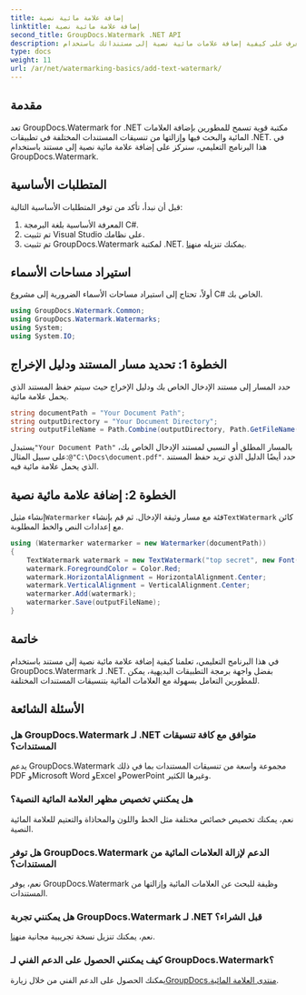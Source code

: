 ```yaml
---
title: إضافة علامة مائية نصية
linktitle: إضافة علامة مائية نصية
second_title: GroupDocs.Watermark .NET API
description: تعرف على كيفية إضافة علامات مائية نصية إلى مستنداتك باستخدام Groupdocs للعلامة المائية لـ .NET من خلال هذا الدليل المفصل خطوة بخطوة.
type: docs
weight: 11
url: /ar/net/watermarking-basics/add-text-watermark/
---
```

## مقدمة
تعد GroupDocs.Watermark for .NET مكتبة قوية تسمح للمطورين بإضافة العلامات المائية والبحث فيها وإزالتها من تنسيقات المستندات المختلفة في تطبيقات .NET. في هذا البرنامج التعليمي، سنركز على إضافة علامة مائية نصية إلى مستند باستخدام GroupDocs.Watermark.
## المتطلبات الأساسية
قبل أن نبدأ، تأكد من توفر المتطلبات الأساسية التالية:
1. المعرفة الأساسية بلغة البرمجة C#.
2. تم تثبيت Visual Studio على نظامك.
3.  تم تثبيت GroupDocs.Watermark لمكتبة .NET. يمكنك تنزيله من[هنا](https://releases.groupdocs.com/Watermark/net/).

## استيراد مساحات الأسماء
أولاً، تحتاج إلى استيراد مساحات الأسماء الضرورية إلى مشروع C# الخاص بك.
```csharp
using GroupDocs.Watermark.Common;
using GroupDocs.Watermark.Watermarks;
using System;
using System.IO;
```
## الخطوة 1: تحديد مسار المستند ودليل الإخراج
حدد المسار إلى مستند الإدخال الخاص بك ودليل الإخراج حيث سيتم حفظ المستند الذي يحمل علامة مائية.
```csharp
string documentPath = "Your Document Path";
string outputDirectory = "Your Document Directory";
string outputFileName = Path.Combine(outputDirectory, Path.GetFileName(documentPath));
```
 يستبدل`"Your Document Path"` بالمسار المطلق أو النسبي لمستند الإدخال الخاص بك، على سبيل المثال:`@"C:\Docs\document.pdf"`. حدد أيضًا الدليل الذي تريد حفظ المستند الذي يحمل علامة مائية فيه.
## الخطوة 2: إضافة علامة مائية نصية
 إنشاء مثيل`Watermarker` فئة مع مسار وثيقة الإدخال. ثم قم بإنشاء`TextWatermark` كائن مع إعدادات النص والخط المطلوبة.
```csharp
using (Watermarker watermarker = new Watermarker(documentPath))
{
    TextWatermark watermark = new TextWatermark("top secret", new Font("Arial", 36));
    watermark.ForegroundColor = Color.Red;
    watermark.HorizontalAlignment = HorizontalAlignment.Center;
    watermark.VerticalAlignment = VerticalAlignment.Center;
    watermarker.Add(watermark);
    watermarker.Save(outputFileName);
}
```

## خاتمة
في هذا البرنامج التعليمي، تعلمنا كيفية إضافة علامة مائية نصية إلى مستند باستخدام GroupDocs.Watermark لـ .NET. بفضل واجهة برمجة التطبيقات البديهية، يمكن للمطورين التعامل بسهولة مع العلامات المائية بتنسيقات المستندات المختلفة.
## الأسئلة الشائعة
### هل GroupDocs.Watermark لـ .NET متوافق مع كافة تنسيقات المستندات؟
يدعم GroupDocs.Watermark مجموعة واسعة من تنسيقات المستندات بما في ذلك PDF وMicrosoft Word وExcel وPowerPoint وغيرها الكثير.
### هل يمكنني تخصيص مظهر العلامة المائية النصية؟
نعم، يمكنك تخصيص خصائص مختلفة مثل الخط واللون والمحاذاة والتعتيم للعلامة المائية النصية.
### هل توفر GroupDocs.Watermark الدعم لإزالة العلامات المائية من المستندات؟
نعم، يوفر GroupDocs.Watermark وظيفة للبحث عن العلامات المائية وإزالتها من المستندات.
### هل يمكنني تجربة GroupDocs.Watermark لـ .NET قبل الشراء؟
 نعم، يمكنك تنزيل نسخة تجريبية مجانية من[هنا](https://releases.groupdocs.com/).
### كيف يمكنني الحصول على الدعم الفني لـ GroupDocs.Watermark؟
 يمكنك الحصول على الدعم الفني من خلال زيارة[GroupDocs.منتدى العلامة المائية](https://forum.groupdocs.com/c/watermark/19).